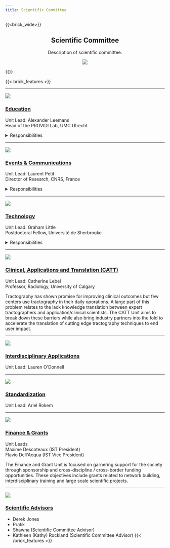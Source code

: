 ```yaml
---
title: Scientific Committee
---
```

{{<brick_wide>}}
<center>
<h2>Scientific Committee</h2>

Description of scientific committee.

![](/uploads/photos/org_chart.png)

</center>
{{</brick_wide>}}

{{< brick_features >}}

---

![](/img/icons/material-symbols/200/rounded/auto_awesome_mosaic.svg)
### [Education](https://www.google.com)

Unit Lead: Alexander Leemans<br>
Head of the PROVIDI Lab, UMC Utrecht

<details> <summary> Responsibilities </summary> <br>The Education Unit develops and hosts a variety of training initiatives to deliver state-of-the-art tractography education in the form of workshops, hackathons and online webinars. These events help to increase the standard of interdisciplinary tractography knowledge and training world wide.</details>

---

![](/img/icons/material-symbols/200/rounded/performance_max.svg)
### [Events & Communications](https://www.google.com)

Unit Lead: Laurent Petit<br>
Director of Research, CNRS, France

<details> <summary> Responsibilities </summary> <br>Responsible for organizing the Society's international conference and tractography specific scientific communications, the Events & Communications Unit is already at work planning the first meeting of the IST and a one of a kind tractography specific journal release.</details>

---

![](/img/icons/material-symbols/200/rounded/design_services.svg)
### [Technology](https://www.google.com)

Unit Lead: Graham Little <br>
Postdoctoral Fellow, Université de Sherbrooke

<details> <summary> Responsibilities </summary> <br>The technology unit is responsible for all aspects of tech development and support for the society. This includes web development, database management as well as developing new tools to allow members to share and collaborate with massive ammounts of imaging/anatomical data.</details>

---

![](/img/icons/material-symbols/200/rounded/devices.svg)
### [Clinical, Applications and Translation (CATT)](https://www.google.com)

Unit Lead: Catherine Lebel<br>
Professor, Radiology, University of Calgary

Tractography has shown promise for improving clinical outcomes but few centers use tractography in their daily oporations.  A large part of this problem relates to the lack knowledge translation between expert tractographers and application/clinical scientists.  The CATT Unit aims to break down these barriers while also bring industry partners into the fold to accelerate the translation of cutting edge tractography techniques to end user impact.


---

![](/img/icons/material-symbols/200/rounded/timer.svg)
### [Interdisciplinary Applications](https://www.google.com)

Unit Lead: Lauren O'Donnell

---

![](/img/icons/material-symbols/200/rounded/auto_fix.svg)
### [Standardization](https://www.google.com)

Unit Lead: Ariel Rokem

---
![](/img/icons/material-symbols/200/rounded/auto_awesome_mosaic.svg)
### [Finance & Grants](https://www.google.com)

Unit Leads <br>
Maxime Descoteaux (IST President) <br>
Flavio Dell'Acqua (IST Vice President)

The Finance and Grant Unit is focused on garnering support for the society through sponsorship and cross-discipline / cross-border funding opportunities. These objectives include grants related to network building, interdisciplinary training and large scale scientific projects.

---
![](/img/icons/material-symbols/200/rounded/auto_fix.svg)
### [Scientific Advisors](https://www.google.com)
- Derek Jones
- Pratik
- Shawna (Scientific Committee Advisor)
- Kathleen (Kathy) Rockland (Scientific Committee Advisor)
{{< /brick_features >}}